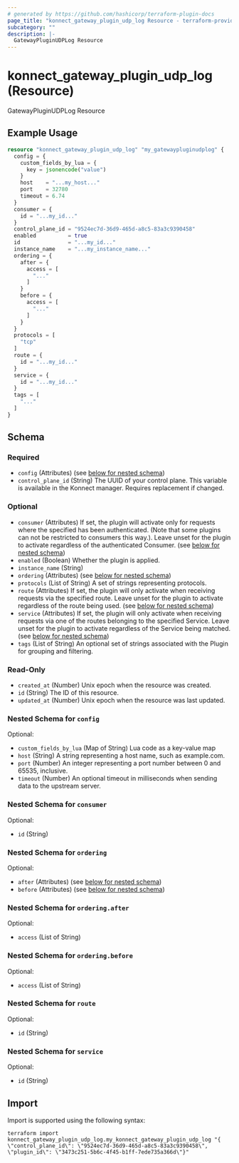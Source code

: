 ```yaml
---
# generated by https://github.com/hashicorp/terraform-plugin-docs
page_title: "konnect_gateway_plugin_udp_log Resource - terraform-provider-konnect"
subcategory: ""
description: |-
  GatewayPluginUDPLog Resource
---
```


# konnect_gateway_plugin_udp_log (Resource)

GatewayPluginUDPLog Resource

## Example Usage

```terraform
resource "konnect_gateway_plugin_udp_log" "my_gatewaypluginudplog" {
  config = {
    custom_fields_by_lua = {
      key = jsonencode("value")
    }
    host    = "...my_host..."
    port    = 32780
    timeout = 6.74
  }
  consumer = {
    id = "...my_id..."
  }
  control_plane_id = "9524ec7d-36d9-465d-a8c5-83a3c9390458"
  enabled          = true
  id               = "...my_id..."
  instance_name    = "...my_instance_name..."
  ordering = {
    after = {
      access = [
        "..."
      ]
    }
    before = {
      access = [
        "..."
      ]
    }
  }
  protocols = [
    "tcp"
  ]
  route = {
    id = "...my_id..."
  }
  service = {
    id = "...my_id..."
  }
  tags = [
    "..."
  ]
}
```

<!-- schema generated by tfplugindocs -->
## Schema

### Required

- `config` (Attributes) (see [below for nested schema](#nestedatt--config))
- `control_plane_id` (String) The UUID of your control plane. This variable is available in the Konnect manager. Requires replacement if changed.

### Optional

- `consumer` (Attributes) If set, the plugin will activate only for requests where the specified has been authenticated. (Note that some plugins can not be restricted to consumers this way.). Leave unset for the plugin to activate regardless of the authenticated Consumer. (see [below for nested schema](#nestedatt--consumer))
- `enabled` (Boolean) Whether the plugin is applied.
- `instance_name` (String)
- `ordering` (Attributes) (see [below for nested schema](#nestedatt--ordering))
- `protocols` (List of String) A set of strings representing protocols.
- `route` (Attributes) If set, the plugin will only activate when receiving requests via the specified route. Leave unset for the plugin to activate regardless of the route being used. (see [below for nested schema](#nestedatt--route))
- `service` (Attributes) If set, the plugin will only activate when receiving requests via one of the routes belonging to the specified Service. Leave unset for the plugin to activate regardless of the Service being matched. (see [below for nested schema](#nestedatt--service))
- `tags` (List of String) An optional set of strings associated with the Plugin for grouping and filtering.

### Read-Only

- `created_at` (Number) Unix epoch when the resource was created.
- `id` (String) The ID of this resource.
- `updated_at` (Number) Unix epoch when the resource was last updated.

<a id="nestedatt--config"></a>
### Nested Schema for `config`

Optional:

- `custom_fields_by_lua` (Map of String) Lua code as a key-value map
- `host` (String) A string representing a host name, such as example.com.
- `port` (Number) An integer representing a port number between 0 and 65535, inclusive.
- `timeout` (Number) An optional timeout in milliseconds when sending data to the upstream server.


<a id="nestedatt--consumer"></a>
### Nested Schema for `consumer`

Optional:

- `id` (String)


<a id="nestedatt--ordering"></a>
### Nested Schema for `ordering`

Optional:

- `after` (Attributes) (see [below for nested schema](#nestedatt--ordering--after))
- `before` (Attributes) (see [below for nested schema](#nestedatt--ordering--before))

<a id="nestedatt--ordering--after"></a>
### Nested Schema for `ordering.after`

Optional:

- `access` (List of String)


<a id="nestedatt--ordering--before"></a>
### Nested Schema for `ordering.before`

Optional:

- `access` (List of String)



<a id="nestedatt--route"></a>
### Nested Schema for `route`

Optional:

- `id` (String)


<a id="nestedatt--service"></a>
### Nested Schema for `service`

Optional:

- `id` (String)

## Import

Import is supported using the following syntax:

```shell
terraform import konnect_gateway_plugin_udp_log.my_konnect_gateway_plugin_udp_log "{ \"control_plane_id\": \"9524ec7d-36d9-465d-a8c5-83a3c9390458\",  \"plugin_id\": \"3473c251-5b6c-4f45-b1ff-7ede735a366d\"}"
```
